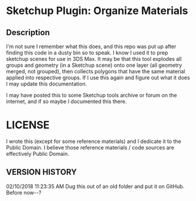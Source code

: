 # Sketchup Plugin: Organize Materials

## Description
I'm not sure I remember what this does, and this repo was put up after finding this code in a dusty bin so to speak. I know I used it to prep sketchup scenes for use in 3DS Max. It may be that this tool explodes all groups and geometry (in a Sketchup scene) onto one layer (all geometry merged, not grouped), then collects polygons that have the same material applied into respective groups. If I use this again and figure out what it does I may update this documentation.

I may have posted this to some Sketchup tools archive or forum on the internet, and if so maybe I documented this there.

# LICENSE
I wrote this (except for some reference materials) and I dedicate it to the Public Domain. I believe those reference materials / code sources are effectively Public Domain.

## VERSION HISTORY
02/10/2018 11:23:35 AM Dug this out of an old folder and put it on GitHub.
Before now--?